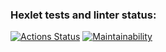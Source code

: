 ### Hexlet tests and linter status:
[![Actions Status](https://github.com/PabloPoney/frontend-project-11/workflows/hexlet-check/badge.svg)](https://github.com/PabloPoney/frontend-project-11/actions)
[![Maintainability](https://api.codeclimate.com/v1/badges/51fc8380181c57c1936b/maintainability)](https://codeclimate.com/github/PabloPoney/frontend-project-11/maintainability)
